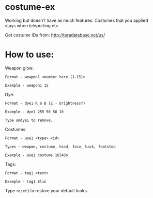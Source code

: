 # costume-ex
Working but doesn't have as much features. Costumes that you applied stays when teleporting etc.

Get costume IDs from: http://teradatabase.net/us/

# How to use:

Weapon glow: 
```
Format - weapon1 <number here (1-15)>

Example - weapon1 15
```
Dye: 
```
Format - dye1 R G B (Z - Brightness?)

Example - dye1 255 50 50 10

Type undye1 to remove.
```
Costumes: 
```
Format - use1 <type> <id>

Types - weapon, costume, head, face, back, footstep

Example - use1 costume 185406
```
Tags:
```
Format - tag1 <text>

Example - tag1 Elin
```
Type ``reset1`` to restore your default looks.

